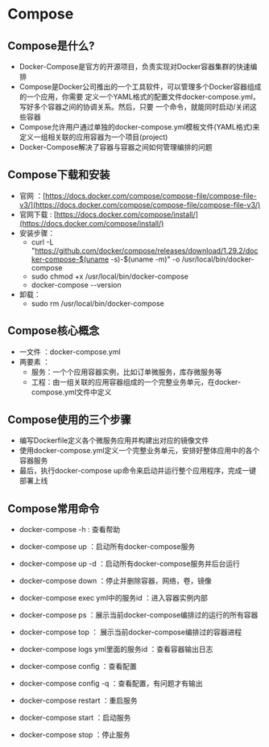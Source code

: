 # Compose
## Compose是什么?
- Docker-Compose是官方的开源项目，负责实现对Docker容器集群的快速编排
- Compose是Docker公司推出的一个工具软件，可以管理多个Docker容器组成的一个应用，你需要
  定义一个YAML格式的配置文件docker-compose.yml，写好多个容器之间的协调关系。然后，只要
  一个命令，就能同时启动/关闭这些容器
- Compose允许用户通过单独的docker-compose.yml模板文件(YAML格式)来定义一组相关联的应用容器为一个项目(project)
- Docker-Compose解决了容器与容器之间如何管理编排的问题

## Compose下载和安装
- 官网 ：[https://docs.docker.com/compose/compose-file/compose-file-v3/](https://docs.docker.com/compose/compose-file/compose-file-v3/)
- 官网下载 : [https://docs.docker.com/compose/install/](https://docs.docker.com/compose/install/)
- 安装步骤：
  - curl -L "https://github.com/docker/compose/releases/download/1.29.2/docker-compose-$(uname -s)-$(uname -m)" -o /usr/local/bin/docker-compose
  - sudo chmod +x /usr/local/bin/docker-compose
  - docker-compose --version
- 卸载：
  - sudo rm /usr/local/bin/docker-compose

## Compose核心概念
- 一文件 ：docker-compose.yml
- 两要素 ：
  - 服务：一个个应用容器实例，比如订单微服务，库存微服务等
  - 工程：由一组关联的应用容器组成的一个完整业务单元，在docker-compose.yml文件中定义

## Compose使用的三个步骤
- 编写Dockerfile定义各个微服务应用并构建出对应的镜像文件
- 使用docker-compose.yml定义一个完整业务单元，安排好整体应用中的各个容器服务
- 最后，执行docker-compose up命令来启动并运行整个应用程序，完成一键部署上线

## Compose常用命令
- docker-compose -h : 查看帮助
- docker-compose up ：启动所有docker-compose服务
- docker-compose up -d ：启动所有docker-compose服务并后台运行
- docker-compose down ：停止并删除容器，网络，卷，镜像
- docker-compose exec yml中的服务id ：进入容器实例内部
- docker-compose ps ：展示当前docker-compose编排过的运行的所有容器
- docker-compose top ： 展示当前docker-compose编排过的容器进程

- docker-compose logs yml里面的服务id ：查看容器输出日志
- docker-compose config ：查看配置
- docker-compose config -q ：查看配置，有问题才有输出
- docker-compose restart ：重启服务
- docker-compose start ：启动服务
- docker-compose stop ：停止服务
